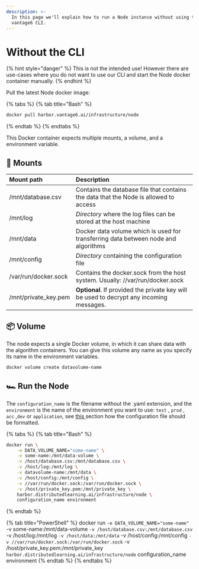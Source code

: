 ```yaml
---
description: >-
  In this page we'll explain how to run a Node instance without using the
  vantage6 CLI.
---
```


# Without the CLI

{% hint style="danger" %}
This is not the intended use! However there are use-cases where you do not want to use our CLI and start the Node docker container manually.
{% endhint %}

Pull the latest Node docker image:

{% tabs %}
{% tab title="Bash" %}
```bash
docker pull harbor.vantage6.ai/infrastructure/node
```
{% endtab %}
{% endtabs %}

This Docker container expects multiple mounts, a volume, and a environment variable.

## 🏇 Mounts

| Mount path  | Description |
| :--- | :--- |
| /mnt/database.csv | Contains the database file that contains the data that the Node is allowed to access |
| /mnt/log | _Directory_ where the log files can be stored at the host machine |
| /mnt/data | Docker data volume which is used for transferring data between node and algorithms |
| /mnt/config | _Directory_ containing the configuration file |
| /var/run/docker.sock | Contains the docker.sock from the host system. Usually: //var/run/docker.sock |
| /mnt/private\_key.pem | **Optional**. If provided the private key will be used to decrypt any incoming messages. |

## 📦 Volume

The node expects a single Docker volume, in which it can share data with the algorithm containers. You can give this volume any name as you specify its name in the environment variables.

```text
docker volume create datavolume-name
```

## 🏎 Run the Node

The `configuration_name` is the filename without the .yaml extension, and the `environment` is the name of the environment you want to use: `test` , `prod` , `acc` ,`dev` or `application`, see [this ](configuration.md#configuration-file-structure)section how the configuration file should be formatted.

{% tabs %}
{% tab title="Bash" %}
```bash
docker run \
    -e DATA_VOLUME_NAME="some-name" \
    -v some-name:/mnt/data-volume \
    -v /host/database.csv:/mnt/database.csv \
    -v /host/log:/mnt/log \
    -v datavolume-name:/mnt/data \
    -v /host/config:/mnt/config \
    -v //var/run/docker.sock:/var/run/docker.sock \
    -v /host/private_key.pem:/mnt/private_key \
    harbor.distributedlearning.ai/infrastructure/node \
    configuration_name environment
```
{% endtab %}

{% tab title="PowerShell" %}
    docker run `
        -e DATA_VOLUME_NAME="some-name" `
        -v some-name:/mnt/data-volume `
        -v /host/database.csv:/mnt/database.csv `
        -v /host/log:/mnt/log `
        -v /host/data:/mnt/data `
        -v /host/config:/mnt/config `
        -v //var/run/docker.sock:/var/run/docker.sock `
        -v /host/private_key.pem:/mnt/private_key `
        harbor.distributedlearning.ai/infrastructure/node `
        configuration_name environment
{% endtab %}
{% endtabs %}

